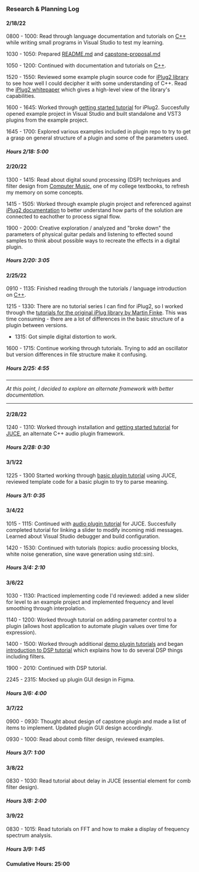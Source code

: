 ### Research & Planning Log
#### 2/18/22
0800 - 1000: Read through language documentation and tutorials on [C++](www.cplusplus.com) while writing small programs in Visual Studio to test my learning.

1030 - 1050: Prepared [README.md](./README.md) and [capstone-proposal.md](./capstone-proposal.md)

1050 - 1200: Continued with documentation and tutorials on [C++](www.cplusplus.com).

1520 - 1550: Reviewed some example plugin source code for [iPlug2 library](https://iplug2.github.io/) to see how well I could decipher it with some understanding of C++. Read the [iPlug2 whitepaper](https://raw.githubusercontent.com/iPlug2/iPlug2/master/Documentation/Papers/WAC2018.pdf) which gives a high-level view of the library's capabilities.

1600 - 1645: Worked through [getting started tutorial](https://github.com/iPlug2/iPlug2/wiki/02_Getting_started_windows) for iPlug2. Succesfully opened example project in Visual Studio and built standalone and VST3 plugins from the example project.

1645 - 1700: Explored various examples included in plugin repo to try to get a grasp on general structure of a plugin and some of the parameters used.

##### Hours 2/18: 5:00

#### 2/20/22
1300 - 1415: Read about digital sound processing (DSP) techniques and filter design from [Computer Music](https://www.amazon.com/Computer-Music-Synthesis-Composition-Performance/dp/0028646827), one of my college textbooks, to refresh my memory on some concepts.

1415 - 1505: Worked through example plugin project and referenced against [iPlug2 documentation](https://iplug2.github.io/iPlug2/index.html) to better understand how parts of the solution are connected to eachother to process signal flow.

1900 - 2000: Creative exploration / analyzed and "broke down" the parameters of physical guitar pedals and listening to effected sound samples to think about possible ways to recreate the effects in a digital plugin.

##### Hours 2/20: 3:05

#### 2/25/22
0910 - 1135: Finished reading through the tutorials / language introduction on [C++](www.cplusplus.com).

1215 - 1330: There are no tutorial series I can find for iPlug2, so I worked through the [tutorials for the original iPlug library by Martin Finke](http://www.martin-finke.de/blog/tags/making_audio_plugins.html). This was time consuming - there are a lot of differences in the basic structure of a plugin between versions.
* 1315: Got simple digital distortion to work.

1600 - 1715: Continue working through tutorials. Trying to add an oscillator but version differences in file structure make it confusing.

##### Hours 2/25: 4:55
---
_At this point, I decided to explore an alternate framework with better documentation._

---

#### 2/28/22
1240 - 1310: Worked through installation and [getting started tutorial](https://docs.juce.com/master/tutorial_new_projucer_project.html) for [JUCE](https://juce.com/), an alternate C++ audio plugin framework.

##### Hours 2/28: 0:30

#### 3/1/22
1225 - 1300 Started working through [basic plugin tutorial](https://docs.juce.com/master/tutorial_create_projucer_basic_plugin.html) using JUCE, reviewed template code for a basic plugin to try to parse meaning.

##### Hours 3/1: 0:35

#### 3/4/22
1015 - 1115: Continued with [audio plugin tutorial](https://docs.juce.com/master/tutorial_create_projucer_basic_plugin.html) for JUCE. Succesfully completed tutorial for linking a slider to modify incoming midi messages. Learned about Visual Studio debugger and build configuration.

1420 - 1530: Continued with tutorials (topics: audio processing blocks, white noise generation, sine wave generation using std::sin).

##### Hours 3/4: 2:10

#### 3/6/22
1030 - 1130: Practiced implementing code I'd reviewed: added a new slider for level to an example project and implemented frequency and level smoothing through interpolation.

1140 - 1200: Worked through tutorial on adding parameter control to a plugin (allows host application to automate plugin values over time for expression).

1400 - 1500: Worked through additional [demo plugin tutorials](https://docs.juce.com/master/tutorial_plugin_examples.html) and began [introduction to DSP tutorial](https://docs.juce.com/master/tutorial_dsp_introduction.html) which explains how to do several DSP things including filters.

1900 - 2010: Continued with DSP tutorial.

2245 - 2315: Mocked up plugin GUI design in Figma.

##### Hours 3/6: 4:00

#### 3/7/22

0900 - 0930: Thought about design of capstone plugin and made a list of items to implement. Updated plugin GUI design accordingly.

0930 - 1000: Read about comb filter design, reviewed examples.

##### Hours 3/7: 1:00

#### 3/8/22

0830 - 1030: Read tutorial about delay in JUCE (essential element for comb filter design).

##### Hours 3/8: 2:00

#### 3/9/22

0830 - 1015: Read tutorials on FFT and how to make a display of frequency spectrum analysis.

##### Hours 3/9: 1:45

#### Cumulative Hours: 25:00